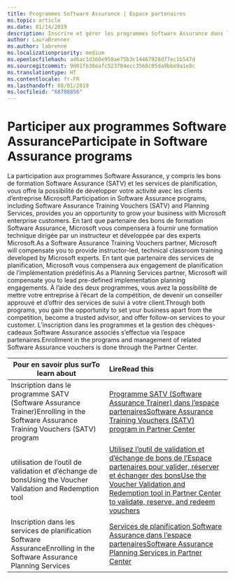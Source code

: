 ```yaml
---
title: Programmes Software Assurance | Espace partenaires
ms.topic: article
ms.date: 01/14/2019
description: Inscrire et gérer les programmes Software Assurance dans l’espace partenaires
author: LauraBrenner
ms.author: labrenne
ms.localizationpriority: medium
ms.openlocfilehash: ad6ac1d360e958ae75b3c14467928d77ec1b547d
ms.sourcegitcommit: 9d01fb30eafc523784ecc3568c05da9bbe9a1e8c
ms.translationtype: HT
ms.contentlocale: fr-FR
ms.lasthandoff: 08/01/2019
ms.locfileid: "68708856"
---
```

# <a name="participate-in-software-assurance-programs"></a><span data-ttu-id="dcf24-103">Participer aux programmes Software Assurance</span><span class="sxs-lookup"><span data-stu-id="dcf24-103">Participate in Software Assurance programs</span></span>

<span data-ttu-id="dcf24-104">La participation aux programmes Software Assurance, y compris les bons de formation Software Assurance (SATV) et les services de planification, vous offre la possibilité de développer votre activité avec les clients d’entreprise Microsoft.</span><span class="sxs-lookup"><span data-stu-id="dcf24-104">Participation in Software Assurance programs, including Software Assurance Training Vouchers (SATV) and Planning Services, provides you an opportunity to grow your business with Microsoft enterprise customers.</span></span> <span data-ttu-id="dcf24-105">En tant que partenaire des bons de formation Software Assurance, Microsoft vous compensera à fournir une formation technique dirigée par un instructeur et développée par des experts Microsoft.</span><span class="sxs-lookup"><span data-stu-id="dcf24-105">As a Software Assurance Training Vouchers partner, Microsoft will compensate you to provide instructor-led, technical classroom training developed by Microsoft experts.</span></span> <span data-ttu-id="dcf24-106">En tant que partenaire des services de planification, Microsoft vous compensera aux engagement de planification de l’implémentation prédéfinis.</span><span class="sxs-lookup"><span data-stu-id="dcf24-106">As a Planning Services partner, Microsoft will compensate you to lead pre-defined implementation planning engagements.</span></span> <span data-ttu-id="dcf24-107">À l’aide des deux programmes, vous avez la possibilité de mettre votre entreprise à l’écart de la compétition, de devenir un conseiller approuvé et d’offrir des services de suivi à votre client.</span><span class="sxs-lookup"><span data-stu-id="dcf24-107">Through both programs, you gain the opportunity to set your business apart from the competition, become a trusted advisor, and offer follow-on services to your customer.</span></span> <span data-ttu-id="dcf24-108">L’inscription dans les programmes et la gestion des chèques-cadeaux Software Assurance associés s’effectue via l’espace partenaires.</span><span class="sxs-lookup"><span data-stu-id="dcf24-108">Enrollment in the programs and management of related Software Assurance vouchers is done through the Partner Center.</span></span>

|<span data-ttu-id="dcf24-109">**Pour en savoir plus sur**</span><span class="sxs-lookup"><span data-stu-id="dcf24-109">**To learn about**</span></span>   |<span data-ttu-id="dcf24-110">**Lire**</span><span class="sxs-lookup"><span data-stu-id="dcf24-110">**Read this**</span></span>   |
|--------------------------|:------------------|
|<span data-ttu-id="dcf24-111">Inscription dans le programme SATV (Software Assurance Trainer)</span><span class="sxs-lookup"><span data-stu-id="dcf24-111">Enrolling in the Software Assurance Training Vouchers (SATV) program</span></span>|[<span data-ttu-id="dcf24-112">Programme SATV (Software Assurance Trainer) dans l’espace partenaires</span><span class="sxs-lookup"><span data-stu-id="dcf24-112">Software Assurance Training Vouchers (SATV) program in Partner Center</span></span>](software-assurance-satv.md)|
|<span data-ttu-id="dcf24-113">utilisation de l’outil de validation et d’échange de bons</span><span class="sxs-lookup"><span data-stu-id="dcf24-113">Using the Voucher Validation and Redemption tool</span></span>|[<span data-ttu-id="dcf24-114">Utilisez l’outil de validation et d’échange de bons de l’Espace partenaires pour valider, réserver et échanger des bons</span><span class="sxs-lookup"><span data-stu-id="dcf24-114">Use the Voucher Validation and Redemption tool in Partner Center to validate, reserve, and redeem vouchers</span></span>](voucher-validation-tool.md)|
|<span data-ttu-id="dcf24-115">Inscription dans les services de planification Software Assurance</span><span class="sxs-lookup"><span data-stu-id="dcf24-115">Enrolling in the Software Assurance Planning Services</span></span>|[<span data-ttu-id="dcf24-116">Services de planification Software Assurance dans l’espace partenaires</span><span class="sxs-lookup"><span data-stu-id="dcf24-116">Software Assurance Planning Services in Partner Center</span></span>](software-assurance-dps.md) 


